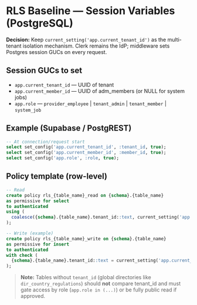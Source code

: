 # RLS Baseline — Session Variables (PostgreSQL)

**Decision:** Keep `current_setting('app.current_tenant_id')` as the multi-tenant isolation mechanism. Clerk remains the IdP; middleware sets Postgres session GUCs on every request.

## Session GUCs to set

- `app.current_tenant_id` — UUID of tenant
- `app.current_member_id` — UUID of adm_members (or NULL for system jobs)
- `app.role` — `provider_employee` | `tenant_admin` | `tenant_member` | `system_job`

## Example (Supabase / PostgREST)

```sql
-- At connection/request start
select set_config('app.current_tenant_id', :tenant_id, true);
select set_config('app.current_member_id', :member_id, true);
select set_config('app.role', :role, true);
```

## Policy template (row-level)

```sql
-- Read
create policy rls_{table_name}_read on {schema}.{table_name}
as permissive for select
to authenticated
using (
  coalesce({schema}.{table_name}.tenant_id::text, current_setting('app.current_tenant_id', true)) = current_setting('app.current_tenant_id', true)
);

-- Write (example)
create policy rls_{table_name}_write on {schema}.{table_name}
as permissive for insert
to authenticated
with check (
  {schema}.{table_name}.tenant_id::text = current_setting('app.current_tenant_id', true)
);
```

> **Note:** Tables without `tenant_id` (global directories like `dir_country_regulations`) should **not** compare tenant_id and must gate access by role (`app.role in (...)`) or be fully public read if approved.
